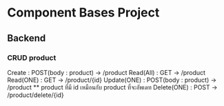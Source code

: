 # Component Bases Project
## Backend
### CRUD product
Create      : POST(body : product) -> /product
Read(All)   : GET -> /product
Read(ONE)   : GET -> /product/{id}
Update(ONE) : POST(body : product) -> /product
** product ที่มี id เหมือนกับ product ที่จะอัพเดท
Delete(ONE) : POST -> /product/delete/{id}

